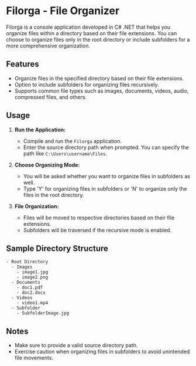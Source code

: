 # Filorga - File Organizer

Filorga is a console application developed in C# .NET that helps you organize files within a directory based on their file extensions. You can choose to organize files only in the root directory or include subfolders for a more comprehensive organization.

## Features

- Organize files in the specified directory based on their file extensions.
- Option to include subfolders for organizing files recursively.
- Supports common file types such as images, documents, videos, audio, compressed files, and others.

## Usage

1. **Run the Application:**

   - Compile and run the `Filorga` application.
   - Enter the source directory path when prompted. You can specify the path like `C:\Users\username\Files`.

2. **Choose Organizing Mode:**

   - You will be asked whether you want to organize files in subfolders as well.
   - Type 'Y' for organizing files in subfolders or 'N' to organize only the files in the root directory.

3. **File Organization:**
   - Files will be moved to respective directories based on their file extensions.
   - Subfolders will be traversed if the recursive mode is enabled.

## Sample Directory Structure

```
- Root Directory
  - Images
    - image1.jpg
    - image2.png
  - Documents
    - doc1.pdf
    - doc2.docx
  - Videos
    - video1.mp4
  - Subfolder
    - SubfolderImage.jpg
```

## Notes

- Make sure to provide a valid source directory path.
- Exercise caution when organizing files in subfolders to avoid unintended file movements.
